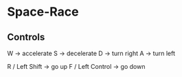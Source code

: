 # Space-Race

## Controls

W -> accelerate
S -> decelerate
D -> turn right
A -> turn left

R / Left Shift   -> go up
F / Left Control -> go down

